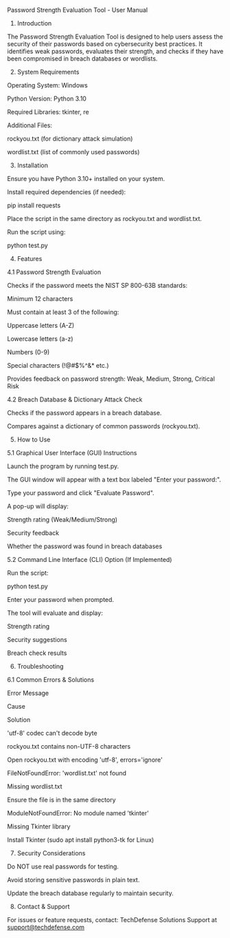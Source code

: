Password Strength Evaluation Tool - User Manual

1. Introduction

The Password Strength Evaluation Tool is designed to help users assess the security of their passwords based on cybersecurity best practices. It identifies weak passwords, evaluates their strength, and checks if they have been compromised in breach databases or wordlists.

2. System Requirements

Operating System: Windows

Python Version: Python 3.10 

Required Libraries: tkinter, re

Additional Files:

rockyou.txt (for dictionary attack simulation)

wordlist.txt (list of commonly used passwords)

3. Installation

Ensure you have Python 3.10+ installed on your system.

Install required dependencies (if needed):

pip install requests

Place the script in the same directory as rockyou.txt and wordlist.txt.

Run the script using:

python test.py

4. Features

4.1 Password Strength Evaluation

Checks if the password meets the NIST SP 800-63B standards:

Minimum 12 characters

Must contain at least 3 of the following:

Uppercase letters (A-Z)

Lowercase letters (a-z)

Numbers (0-9)

Special characters (!@#$%^&* etc.)

Provides feedback on password strength: Weak, Medium, Strong, Critical Risk

4.2 Breach Database & Dictionary Attack Check

Checks if the password appears in a breach database.

Compares against a dictionary of common passwords (rockyou.txt).

5. How to Use

5.1 Graphical User Interface (GUI) Instructions

Launch the program by running test.py.

The GUI window will appear with a text box labeled "Enter your password:".

Type your password and click "Evaluate Password".

A pop-up will display:

Strength rating (Weak/Medium/Strong)

Security feedback

Whether the password was found in breach databases

5.2 Command Line Interface (CLI) Option (If Implemented)

Run the script:

python test.py

Enter your password when prompted.

The tool will evaluate and display:

Strength rating

Security suggestions

Breach check results

6. Troubleshooting

6.1 Common Errors & Solutions

Error Message

Cause

Solution

'utf-8' codec can't decode byte

rockyou.txt contains non-UTF-8 characters

Open rockyou.txt with encoding 'utf-8', errors='ignore'

FileNotFoundError: 'wordlist.txt' not found

Missing wordlist.txt

Ensure the file is in the same directory

ModuleNotFoundError: No module named 'tkinter'

Missing Tkinter library

Install Tkinter (sudo apt install python3-tk for Linux)

7. Security Considerations

Do NOT use real passwords for testing.

Avoid storing sensitive passwords in plain text.

Update the breach database regularly to maintain security.

8. Contact & Support

For issues or feature requests, contact: TechDefense Solutions Support at support@techdefense.com